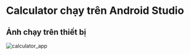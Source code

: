# Calculator chạy trên Android Studio

## Ảnh chạy trên thiết bị
![calculator_app](https://user-images.githubusercontent.com/84617387/198316535-c98b7a72-e695-4a25-8ebb-3a838e7139b2.png)
